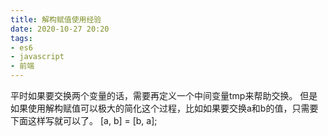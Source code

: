 ```yaml
---
title: 解构赋值使用经验
date: 2020-10-27 20:20
tags:
- es6
- javascript
- 前端
---
```


平时如果要交换两个变量的话，需要再定义一个中间变量tmp来帮助交换。
但是如果使用解构赋值可以极大的简化这个过程，比如如果要交换a和b的值，只需要下面这样写就可以了。
[a, b] = [b, a];